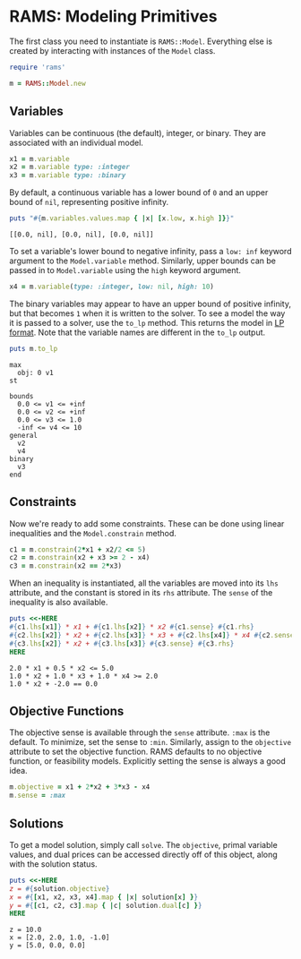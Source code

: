 # RAMS: Modeling Primitives

The first class you need to instantiate is `RAMS::Model`. Everything else is created by interacting with instances of the `Model` class.

```ruby
require 'rams'

m = RAMS::Model.new
```

## Variables

Variables can be continuous (the default), integer, or binary. They are associated with an individual model.

```ruby
x1 = m.variable
x2 = m.variable type: :integer
x3 = m.variable type: :binary
```

By default, a continuous variable has a lower bound of `0` and an upper bound of `nil`, representing positive infinity.

```ruby
puts "#{m.variables.values.map { |x| [x.low, x.high ]}}"
```

```
[[0.0, nil], [0.0, nil], [0.0, nil]]
```

To set a variable's lower bound to negative infinity, pass a `low: inf` keyword argument to the `Model.variable` method. Similarly, upper bounds can be passed in to `Model.variable` using the `high` keyword argument.

```ruby
x4 = m.variable(type: :integer, low: nil, high: 10)
```

The binary variables may appear to have an upper bound of positive infinity, but that becomes `1` when it is written to the solver. To see a model the way it is passed to a solver, use the `to_lp` method. This returns the model in [LP format](https://lpsolve.sourceforge.net/5.0/CPLEX-format.htm). Note that the variable names are different in the `to_lp` output.

```ruby
puts m.to_lp
```

```
max
  obj: 0 v1
st

bounds
  0.0 <= v1 <= +inf
  0.0 <= v2 <= +inf
  0.0 <= v3 <= 1.0
  -inf <= v4 <= 10
general
  v2
  v4
binary
  v3
end
```

## Constraints

Now we're ready to add some constraints. These can be done using linear inequalities and the `Model.constrain` method.

```ruby
c1 = m.constrain(2*x1 + x2/2 <= 5)
c2 = m.constrain(x2 + x3 >= 2 - x4)
c3 = m.constrain(x2 == 2*x3)
```

When an inequality is instantiated, all the variables are moved into its `lhs` attribute, and the constant is stored in its `rhs` attribute. The `sense` of the inequality is also available.

```ruby
puts <<-HERE
#{c1.lhs[x1]} * x1 + #{c1.lhs[x2]} * x2 #{c1.sense} #{c1.rhs}
#{c2.lhs[x2]} * x2 + #{c2.lhs[x3]} * x3 + #{c2.lhs[x4]} * x4 #{c2.sense} #{c2.rhs}
#{c3.lhs[x2]} * x2 + #{c3.lhs[x3]} #{c3.sense} #{c3.rhs}
HERE
```

```
2.0 * x1 + 0.5 * x2 <= 5.0
1.0 * x2 + 1.0 * x3 + 1.0 * x4 >= 2.0
1.0 * x2 + -2.0 == 0.0
```

## Objective Functions

The objective sense is available through the `sense` attribute. `:max` is the default. To minimize, set the sense to `:min`. Similarly, assign to the `objective` attribute to set the objective function. RAMS defaults to no objective function, or feasibility models. Explicitly setting the sense is always a good idea.

```ruby
m.objective = x1 + 2*x2 + 3*x3 - x4
m.sense = :max
```

## Solutions

To get a model solution, simply call `solve`. The `objective`, primal variable values, and dual prices can be accessed directly off of this object, along with the solution status.

```ruby
puts <<-HERE
z = #{solution.objective}
x = #{[x1, x2, x3, x4].map { |x| solution[x] }}
y = #{[c1, c2, c3].map { |c| solution.dual[c] }}
HERE
```

```
z = 10.0
x = [2.0, 2.0, 1.0, -1.0]
y = [5.0, 0.0, 0.0]
```
